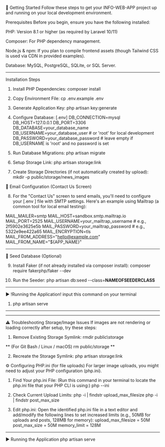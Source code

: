 🚀 Getting Started
Follow these steps to get your INFO-WEB-APP project up and running on your local development environment.

Prerequisites
Before you begin, ensure you have the following installed:

PHP: Version 8.1 or higher (as required by Laravel 10/11)

Composer: For PHP dependency management.

Node.js & npm: If you plan to compile frontend assets (though Tailwind CSS is used via CDN in provided examples).

Database: MySQL, PostgreSQL, SQLite, or SQL Server.
____________________________________________________________________________________________________________________
Installation Steps
1. Install PHP Dependencies:
composer install

2. Copy Environment File:
cp .env.example .env

3. Generate Application Key:
php artisan key:generate

4. Configure Database: [.env]
DB_CONNECTION=mysql
DB_HOST=127.0.0.1
DB_PORT=3306
DB_DATABASE=your_database_name
DB_USERNAME=your_database_user  # or 'root' for local development
DB_PASSWORD=your_database_password # leave empty if DB_USERNAME is 'root' and no password is set

5. Run Database Migrations:
php artisan migrate

6. Setup Storage Link:
php artisan storage:link

7. Create Storage Directories (if not automatically created by upload):
mkdir -p public/storage/news_images

📧 Email Configuration (Contact Us Screen)

8. For the "Contact Us" screen to send emails, you'll need to configure your [.env ]
file with SMTP settings. Here's an example using Mailtrap (a common tool for local email testing):

MAIL_MAILER=smtp
MAIL_HOST=sandbox.smtp.mailtrap.io
MAIL_PORT=2525
MAIL_USERNAME=your_mailtrap_username # e.g., 2f5902e3625e5b
MAIL_PASSWORD=your_mailtrap_password # e.g., 5322e9ee422a65
MAIL_ENCRYPTION=tls
MAIL_FROM_ADDRESS="hello@example.com"
MAIL_FROM_NAME="${APP_NAME}"


*************************************************************************

🧪 Seed Database (Optional)

9. Install Faker (if not already installed via composer install):
composer require fakerphp/faker --dev

10. Run the Seeder:
php artisan db:seed --class=**NAMEOFSEEDERCLASS**

*************************************************************************

▶️ !Running the Application! input this command on your terminal
1. php artisan serve

____________________________________________________________________________________________________________________

*************************************************************************

⚠️ Troubleshooting Storage/Image Issues
If images are not rendering or loading correctly after setup, try these steps:

1. Remove Existing Storage Symlink:
rmdir public\storage

**
(For Git Bash / Linux / macOS)
rm public/storage
**

2. Recreate the Storage Symlink:
php artisan storage:link

⚙️ Configuring PHP.ini (for file uploads)
For larger image uploads, you might need to adjust your PHP configuration (php.ini).

1. Find Your php.ini File:
(Run this command in your terminal to locate the php.ini file that your PHP CLI is using:)
php --ini

2. Check Current Upload Limits:
php -i | findstr upload_max_filesize
php -i | findstr post_max_size

3. Edit php.ini:
Open the identified php.ini file in a text editor and add/modify the following lines to set increased limits (e.g., 50MB for uploads and posts, 128MB for memory):
upload_max_filesize = 50M
post_max_size = 50M
memory_limit = 128M

*************************************************************************

▶️ Running the Application
php artisan serve

